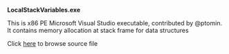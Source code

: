 ﻿**LocalStackVariables.exe**

This is x86 PE Microsoft Visual Studio executable, contributed by @ptomin.
It contains memory allocation at stack frame for data structures

Click [here](src/main.cpp) to browse source file
